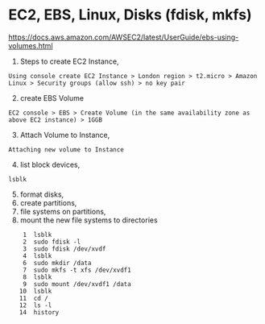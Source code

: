 # EC2, EBS, Linux, Disks (fdisk, mkfs)
https://docs.aws.amazon.com/AWSEC2/latest/UserGuide/ebs-using-volumes.html
1. Steps to create EC2 Instance,
```
Using console create EC2 Instance > London region > t2.micro > Amazon Linux > Security groups (allow ssh) > no key pair
```
2. create EBS Volume
```
EC2 console > EBS > Create Volume (in the same availability zone as above EC2 instance) > 1GGB
```
3. Attach Volume to Instance,
```
Attaching new volume to Instance
```
4. list block devices,
```
lsblk
```
5. format disks,
6. create partitions,
7. file systems on partitions,
8. mount the new file systems to directories
```
    1  lsblk
    2  sudo fdisk -l
    3  sudo fdisk /dev/xvdf
    4  lsblk
    6  sudo mkdir /data
    7  sudo mkfs -t xfs /dev/xvdf1
    8  lsblk
    9  sudo mount /dev/xvdf1 /data
   10  lsblk
   11  cd /
   12  ls -l
   14  history
```
